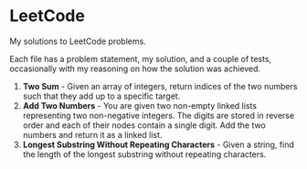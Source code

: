 # LeetCode

My solutions to LeetCode problems.

Each file has a problem statement, my solution, and a couple of tests, occasionally with my reasoning on how the 
solution was achieved.

1. **Two Sum** - Given an array of integers, return indices of the two numbers such that they add up to a specific target.
2. **Add Two Numbers** - You are given two non-empty linked lists representing two non-negative integers. The digits are stored in reverse order and each of their nodes contain a single digit. Add the two numbers and return it as a linked list.
3. **Longest Substring Without Repeating Characters** - Given a string, find the length of the longest substring without repeating characters.
